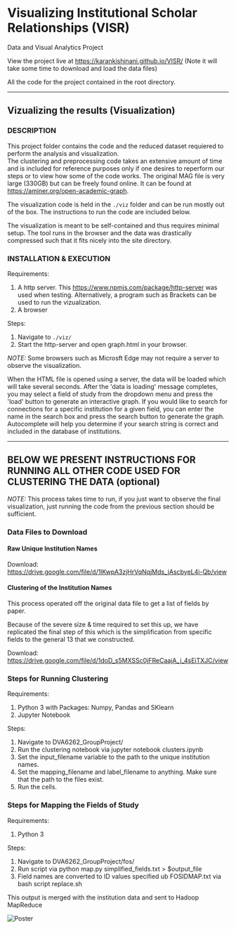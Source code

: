 # Visualizing Institutional Scholar Relationships (VISR)
Data and Visual Analytics Project

View the project live at https://karankishinani.github.io/VISR/ (Note it will take some time to download and load the data files)

All the code for the project contained in the root directory.

---------------------------------------------------

## Vizualizing the results (Visualization)

### DESCRIPTION
This project folder contains the code and the reduced dataset requiered to perform the analysis and visualization.  
The clustering and preprocessing code takes an extensive amount of time and is included for reference purposes only 
if one desires to reperform our steps or to view how some of the code works. The original MAG file is very large (330GB) 
but can be freely found online. It can be found at https://aminer.org/open-academic-graph.

The visualization code is held in the `./viz` folder and can be run mostly out of the box. The instructions to run 
the code are included below.

The visualization is meant to be self-contained and thus requires minimal setup. The tool runs in the browser and the 
data was drastically compressed such that it fits nicely into the site directory.

### INSTALLATION & EXECUTION
Requirements:
1. A http server. This https://www.npmjs.com/package/http-server was used when testing. Alternatively, a program such as Brackets can be used to run the vizualization.
2. A browser

Steps:
1. Navigate to `./viz/`
2. Start the http-server and open graph.html in your browser.

*NOTE:* Some browsers such as Microsft Edge may not require a server to observe the visualization. 

When the HTML file is opened using a server, the data will be loaded which will take several seconds. 
After the 'data is loading' message completes, you may select a field of study from the dropdown menu 
and press the 'load' button to generate an interactive graph. If you would like to search for connections 
for a specific institution for a given field, you can enter the name in the search box and press the 
search button to generate the graph. Autocomplete will help you determine if your search string is correct 
and included in the database of institutions.

---------------------------------------------------

## BELOW WE PRESENT INSTRUCTIONS FOR RUNNING ALL OTHER CODE USED FOR CLUSTERING THE DATA (optional)

*NOTE:* This process takes time to run, if you just want to observe the final visualization, just running the code from the previous section should be sufficient.

### Data Files to Download
 
#### Raw Unique Institution Names

Download: https://drive.google.com/file/d/1lKwpA3zjHrVqNqjMds_jAscbyeL4i-Qb/view

#### Clustering of the Institution Names

This process operated off the original data file to get a list of fields by paper.

Because of the severe size & time required to set this up, we have replicated the 
final step of this which is the simplification from specific fields to the general 
13 that we constructed.

Download: https://drive.google.com/file/d/1doD_s5MXSSc0jFReCaajA_j_4sEiTXJC/view

### Steps for Running Clustering 

Requirements:
1. Python 3 with Packages: Numpy, Pandas and SKlearn
2. Jupyter Notebook

Steps:
1. Navigate to DVA6262_GroupProject/
2. Run the clustering notebook via jupyter notebook clusters.ipynb
3. Set the input_filename variable to the path to the unique institution names.
4. Set the mapping_filename and label_filename to anything. Make sure that the path to the files exist.
5. Run the cells.

### Steps for Mapping the Fields of Study 

Requirements:
1. Python 3

Steps:
1. Navigate to DVA6262_GroupProject/fos/
2. Run script via python map.py simplified_fields.txt > $output_file
3. Field names are converted to ID values specified ub FOSIDMAP.txt via bash script replace.sh

This output is merged with the institution data and sent to Hadoop MapReduce

![Poster](https://github.com/karankishinani/VISR/blob/master/poster.png)
